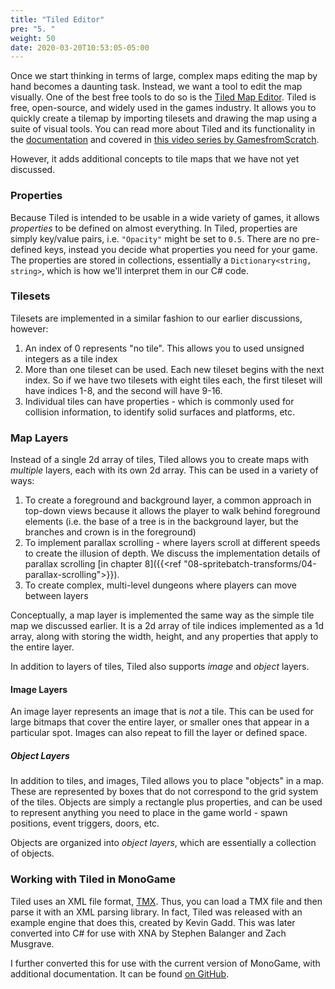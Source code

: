 ```yaml
---
title: "Tiled Editor"
pre: "5. "
weight: 50
date: 2020-03-20T10:53:05-05:00
---
```


Once we start thinking in terms of large, complex maps editing the map by hand becomes a daunting task. Instead, we want a tool to edit the map visually. One of the best free tools to do so is the [Tiled Map Editor](https://www.mapeditor.org/). Tiled is free, open-source, and widely used in the games industry. It allows you to quickly create a tilemap by importing tilesets and drawing the map using a suite of visual tools.  You can read more about Tiled and its functionality in the [documentation](https://doc.mapeditor.org/en/stable/tiled) and covered in [this video series by GamesfromScratch](https://youtu.be/ZwaomOYGuYo).

However, it adds additional concepts to tile maps that we have not yet discussed.

### Properties

Because Tiled is intended to be usable in a wide variety of games, it allows _properties_ to be defined on almost everything.  In Tiled, properties are simply key/value pairs, i.e. `"Opacity"` might be set to `0.5`.  There are no pre-defined keys, instead you decide what properties you need for your game.  The properties are stored in collections, essentially a `Dictionary<string, string>`, which is how we'll interpret them in our C# code.

### Tilesets

Tilesets are implemented in a similar fashion to our earlier discussions, however:

1. An index of 0 represents "no tile".  This allows you to used unsigned integers as a tile index
2. More than one tileset can be used.  Each new tileset begins with the next index.  So if we have two tilesets with eight tiles each, the first tileset will have indices 1-8, and the second will have 9-16.
3. Individual tiles can have properties - which is commonly used for collision information, to identify solid surfaces and platforms, etc.

### Map Layers

Instead of a single 2d array of tiles, Tiled allows you to create maps with _multiple_ layers, each with its own 2d array.  This can be used in a variety of ways:

1. To create a foreground and background layer, a common approach in top-down views because it allows the player to walk behind foreground elements (i.e. the base of a tree is in the background layer, but the branches and crown is in the foreground)
2. To implement parallax scrolling - where layers scroll at different speeds to create the illusion of depth.  We discuss the implementation details of parallax scrolling [in chapter 8]({{<ref "08-spritebatch-transforms/04-parallax-scrolling">}}). 
3. To create complex, multi-level dungeons where players can move between layers

Conceptually, a map layer is implemented the same way as the simple tile map we discussed earlier. It is a 2d array of tile indices implemented as a 1d array, along with storing the width, height, and any properties that apply to the entire layer.

In addition to layers of tiles, Tiled also supports _image_ and _object_ layers.

#### Image Layers

An image layer represents an image that is _not_ a tile.  This can be used for large bitmaps that cover the entire layer, or smaller ones that appear in a particular spot.  Images can also repeat to fill the layer or defined space.

##### Object Layers

In addition to tiles, and images, Tiled allows you to place "objects" in a map. These are represented by boxes that do not correspond to the grid system of the tiles.  Objects are simply a rectangle plus properties, and can be used to represent anything you need to place in the game world - spawn positions, event triggers, doors, etc.

Objects are organized into _object layers_, which are essentially a collection of objects.

### Working with Tiled in MonoGame

Tiled uses an XML file format, [TMX](https://doc.mapeditor.org/en/stable/reference/tmx-map-format/).  Thus, you can load a TMX file and then parse it with an XML parsing library.  In fact, Tiled was released with an example engine that does this, created by Kevin Gadd.  This was later converted into C# for use with XNA by Stephen Balanger and Zach Musgrave. 

I further converted this for use with the current version of MonoGame, with additional documentation.  It can be found [on GitHub](https://github.com/CIS580/tiled-monogame).